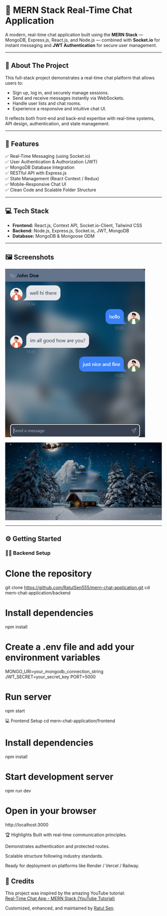 # 💬 MERN Stack Real-Time Chat Application

A modern, real-time chat application built using the **MERN Stack** — MongoDB, Express.js, React.js, and Node.js — combined with **Socket.io** for instant messaging and **JWT Authentication** for secure user management.

---

## 🚀 About The Project

This full-stack project demonstrates a real-time chat platform that allows users to:

- Sign up, log in, and securely manage sessions.
- Send and receive messages instantly via WebSockets.
- Handle user lists and chat rooms.
- Experience a responsive and intuitive chat UI.

It reflects both front-end and back-end expertise with real-time systems, API design, authentication, and state management.

---

## 🌟 Features

✅ Real-Time Messaging (using Socket.io)  
✅ User Authentication & Authorization (JWT)  
✅ MongoDB Database Integration  
✅ RESTful API with Express.js  
✅ State Management (React Context / Redux)  
✅ Mobile-Responsive Chat UI  
✅ Clean Code and Scalable Folder Structure  

---

## 💻 Tech Stack

- **Frontend:** React.js, Context API, Socket.io-Client, Tailwind CSS  
- **Backend:** Node.js, Express.js, Socket.io, JWT, MongoDB  
- **Database:** MongoDB & Mongoose ODM  

---

## 🖼️ Screenshots

![Real-Time Chat](https://github.com/RatulSen555/MERN-STACK-CHAT-APP/blob/main/frontend/public/Screenshot%201.PNG?raw=true)

![Login Page](https://github.com/RatulSen555/MERN-STACK-CHAT-APP/blob/main/frontend/public/Screenshot%202.PNG?raw=true)

---

## ⚙️ Getting Started

### 🧑‍💻 Backend Setup

# Clone the repository
git clone https://github.com/RatulSen555/mern-chat-application.git
cd mern-chat-application/backend

# Install dependencies
npm install

# Create a .env file and add your environment variables
MONGO_URI=your_mongodb_connection_string
JWT_SECRET=your_secret_key
PORT=5000

# Run server
npm start

💻 Frontend Setup
cd mern-chat-application/frontend

# Install dependencies
npm install

# Start development server
npm run dev

# Open in your browser
http://localhost:3000


🏆 Highlights
Built with real-time communication principles.

Demonstrates authentication and protected routes.

Scalable structure following industry standards.

Ready for deployment on platforms like Render / Vercel / Railway.

## 🤝 Credits

This project was inspired by the amazing YouTube tutorial:  
[Real-Time Chat App - MERN Stack (YouTube Tutorial)](https://youtu.be/HwCqsOis894?si=1NXmfHj9hB6wuOPh)

Customized, enhanced, and maintained by [Ratul Sen](https://github.com/RatulSen555).




